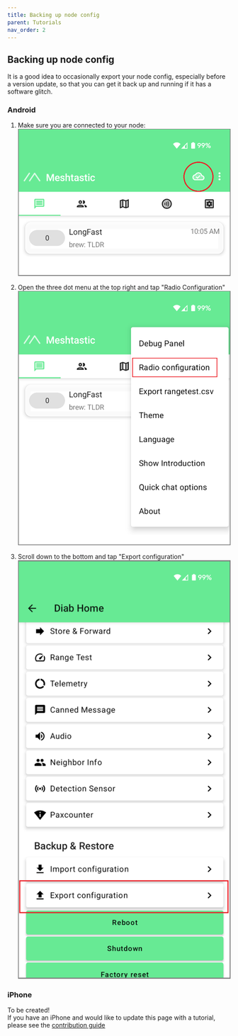 ```yaml
---
title: Backing up node config
parent: Tutorials
nav_order: 2
---
```


## Backing up node config
It is a good idea to occasionally export your node config, especially before a version update, so that you can get it back up and running if it has a software glitch. 
### Android 

1. Make sure you are connected to your node:  
![Connected?](backing_up_node_conf_images/1.png)   

2. Open the three dot menu at the top right and tap "Radio Configuration"  
![Radio Configuration](backing_up_node_conf_images/2.png)   

3. Scroll down to the bottom and tap "Export configuration"  
![Export Configuration](backing_up_node_conf_images/3.png)   
  
### iPhone  
To be created!    
If you have an iPhone and would like to update this page with a tutorial, please see the [contribution guide](contribute_to_this_wiki.md)